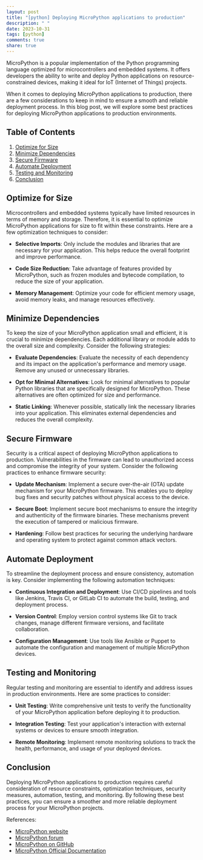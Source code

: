 ```yaml
---
layout: post
title: "[python] Deploying MicroPython applications to production"
description: " "
date: 2023-10-31
tags: [python]
comments: true
share: true
---
```


MicroPython is a popular implementation of the Python programming language optimized for microcontrollers and embedded systems. It offers developers the ability to write and deploy Python applications on resource-constrained devices, making it ideal for IoT (Internet of Things) projects.

When it comes to deploying MicroPython applications to production, there are a few considerations to keep in mind to ensure a smooth and reliable deployment process. In this blog post, we will explore some best practices for deploying MicroPython applications to production environments.

## Table of Contents
1. [Optimize for Size](#optimize-for-size)
2. [Minimize Dependencies](#minimize-dependencies)
3. [Secure Firmware](#secure-firmware)
4. [Automate Deployment](#automate-deployment)
5. [Testing and Monitoring](#testing-and-monitoring)
6. [Conclusion](#conclusion)

## Optimize for Size
Microcontrollers and embedded systems typically have limited resources in terms of memory and storage. Therefore, it is essential to optimize MicroPython applications for size to fit within these constraints. Here are a few optimization techniques to consider:

- **Selective Imports**: Only include the modules and libraries that are necessary for your application. This helps reduce the overall footprint and improve performance.

- **Code Size Reduction**: Take advantage of features provided by MicroPython, such as frozen modules and bytecode compilation, to reduce the size of your application.

- **Memory Management**: Optimize your code for efficient memory usage, avoid memory leaks, and manage resources effectively.

## Minimize Dependencies
To keep the size of your MicroPython application small and efficient, it is crucial to minimize dependencies. Each additional library or module adds to the overall size and complexity. Consider the following strategies:

- **Evaluate Dependencies**: Evaluate the necessity of each dependency and its impact on the application's performance and memory usage. Remove any unused or unnecessary libraries.

- **Opt for Minimal Alternatives**: Look for minimal alternatives to popular Python libraries that are specifically designed for MicroPython. These alternatives are often optimized for size and performance.

- **Static Linking**: Whenever possible, statically link the necessary libraries into your application. This eliminates external dependencies and reduces the overall complexity.

## Secure Firmware
Security is a critical aspect of deploying MicroPython applications to production. Vulnerabilities in the firmware can lead to unauthorized access and compromise the integrity of your system. Consider the following practices to enhance firmware security:

- **Update Mechanism**: Implement a secure over-the-air (OTA) update mechanism for your MicroPython firmware. This enables you to deploy bug fixes and security patches without physical access to the device.

- **Secure Boot**: Implement secure boot mechanisms to ensure the integrity and authenticity of the firmware binaries. These mechanisms prevent the execution of tampered or malicious firmware.

- **Hardening**: Follow best practices for securing the underlying hardware and operating system to protect against common attack vectors.

## Automate Deployment
To streamline the deployment process and ensure consistency, automation is key. Consider implementing the following automation techniques:

- **Continuous Integration and Deployment**: Use CI/CD pipelines and tools like Jenkins, Travis CI, or GitLab CI to automate the build, testing, and deployment process.

- **Version Control**: Employ version control systems like Git to track changes, manage different firmware versions, and facilitate collaboration.

- **Configuration Management**: Use tools like Ansible or Puppet to automate the configuration and management of multiple MicroPython devices.

## Testing and Monitoring
Regular testing and monitoring are essential to identify and address issues in production environments. Here are some practices to consider:

- **Unit Testing**: Write comprehensive unit tests to verify the functionality of your MicroPython application before deploying it to production.

- **Integration Testing**: Test your application's interaction with external systems or devices to ensure smooth integration.

- **Remote Monitoring**: Implement remote monitoring solutions to track the health, performance, and usage of your deployed devices.

## Conclusion
Deploying MicroPython applications to production requires careful consideration of resource constraints, optimization techniques, security measures, automation, testing, and monitoring. By following these best practices, you can ensure a smoother and more reliable deployment process for your MicroPython projects.

References:
- [MicroPython website](https://micropython.org/)
- [MicroPython forum](https://forum.micropython.org/)
- [MicroPython on GitHub](https://github.com/micropython)
- [MicroPython Official Documentation](https://docs.micropython.org/)